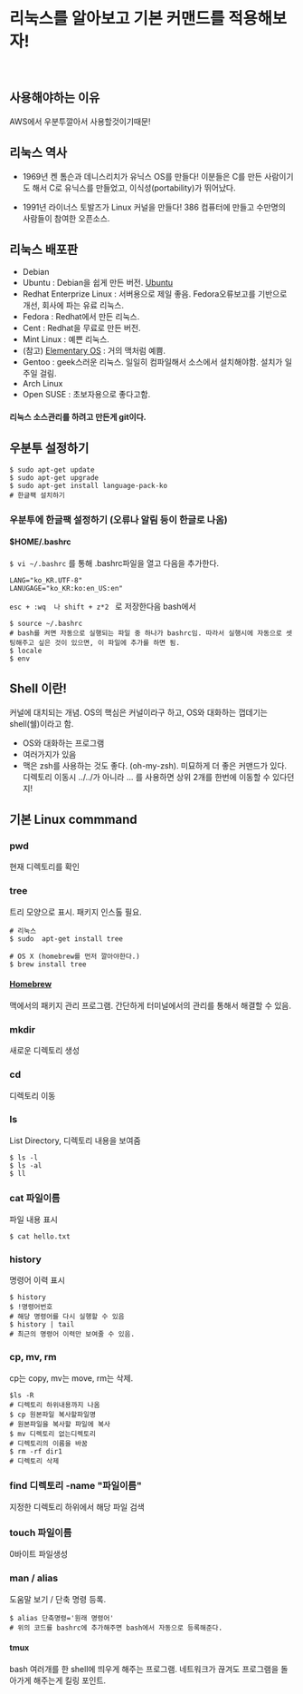 # 리눅스를 알아보고 기본 커맨드를 적용해보자!
 
## 사용해야하는 이유
AWS에서 우분투깔아서 사용할것이기때문! 

## 리눅스 역사

* 1969년 켄 톰슨과 데니스리치가 유닉스 OS를 만들다!
이분들은 C를 만든 사람이기도 해서 C로 유닉스를 만들었고, 이식성(portability)가 뛰어났다.

* 1991년 라이너스 토발즈가 Linux 커널을 만들다!
386 컴퓨터에 만들고 수만명의 사람들이 참여한 오픈소스.

## 리눅스 배포판

* Debian
* Ubuntu : Debian을 쉽게 만든 버전. [Ubuntu](www.ubuntu.org)
* Redhat Enterprize Linux : 서버용으로 제일 좋음. Fedora오류보고를 기반으로 개선, 회사에 파는 유료 리눅스.
* Fedora : Redhat에서 만든 리눅스.
* Cent : Redhat을 무료로 만든 버전.
* Mint Linux : 예쁜 리눅스.
* (참고) [Elementary OS](https://elementary.io/ko/) : 거의 맥처럼 예쁨.
* Gentoo : geek스러운 리눅스. 일일히 컴파일해서 소스에서 설치해야함. 설치가 일주일 걸림.
* Arch Linux
* Open SUSE : 초보자용으로 좋다고함.

#### 리눅스 소스관리를 하려고 만든게 git이다.

## 우분투 설정하기
```
$ sudo apt-get update
$ sudo apt-get upgrade
$ sudo apt-get install language-pack-ko
# 한글팩 설치하기
```

### 우분투에 한글팩 설정하기 (오류나 알림 등이 한글로 나옴)
#### $HOME/.bashrc
`$ vi ~/.bashrc` 를 통해 .bashrc파일을 열고 다음을 추가한다.

```
LANG="ko_KR.UTF-8"
LANUGAGE="ko_KR:ko:en_US:en"
```

`esc + :wq  나 shift + z*2 ` 로 저장한다음 bash에서
```
$ source ~/.bashrc
# bash를 켜면 자동으로 실행되는 파일 중 하나가 bashrc임. 따라서 실행시에 자동으로 셋팅해주고 싶은 것이 있으면, 이 파일에 추가를 하면 됨.
$ locale
$ env
```

## Shell 이란!

커널에 대치되는 개념. OS의 핵심은 커널이라구 하고, OS와 대화하는 껍데기는 shell(쉘)이라고 함.
* OS와 대화하는 프로그램
* 여러가지가 있음
* 맥은 zsh를 사용하는 것도 좋다. (oh-my-zsh). 미묘하게 더 좋은 커맨드가 있다. 디렉토리 이동시 ../../가 아니라 ... 를 사용하면 상위 2개를 한번에 이동할 수 있다던지!


## 기본 Linux commmand

### pwd
현재 디렉토리를 확인

### tree
트리 모양으로 표시. 패키지 인스톨 필요.
```
# 리눅스
$ sudo  apt-get install tree

# OS X (homebrew를 먼저 깔아야한다.)
$ brew install tree
```

#### [Homebrew](https://brew.sh/index_ko.html)
맥에서의 패키지 관리 프로그램.
간단하게 터미널에서의 관리를 통해서 해결할 수 있음.

### mkdir
새로운 디렉토리 생성

### cd
디렉토리 이동

### ls
List Directory, 디렉토리 내용을 보여줌
```
$ ls -l
$ ls -al
$ ll
```

### cat 파일이름
파일 내용 표시
```
$ cat hello.txt
```

### history
명령어 이력 표시
```
$ history
$ !명령어번호
# 해당 명령어를 다시 실행할 수 있음
$ history | tail
# 최근의 명령어 이력만 보여줄 수 있음.
```

### cp, mv, rm
cp는 copy, mv는 move, rm는 삭제.
```
$ls -R
# 디렉토리 하위내용까지 나옴
$ cp 원본파일 복사할파일명
# 원본파일을 복사할 파일에 복사
$ mv 디렉토리 없는디렉토리
# 디렉토리의 이름을 바꿈
$ rm -rf dir1
# 디렉토리 삭제
```

### find 디렉토리 -name "파일이름"
지정한 디렉토리 하위에서 해당 파일 검색

### touch 파일이름
0바이트 파일생성

### man / alias
도움말 보기 / 단축 명령 등록.
```
$ alias 단축명령='원래 명령어'
# 위의 코드를 bashrc에 추가해주면 bash에서 자동으로 등록해준다.
```

#### tmux
bash 여러개를 한 shell에 띄우게 해주는 프로그램. 네트워크가 끊겨도 프로그램을 돌아가게 해주는게 킬링 포인트.
